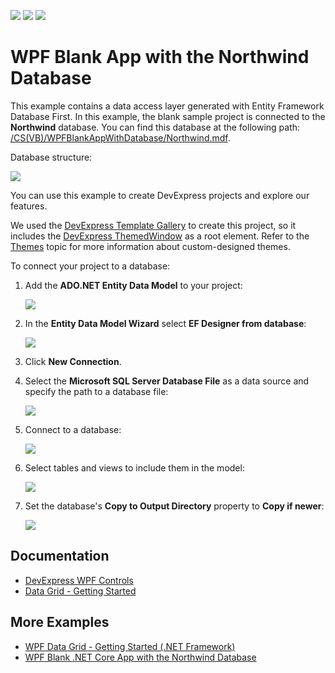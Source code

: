 <!-- default badges list -->
![](https://img.shields.io/endpoint?url=https://codecentral.devexpress.com/api/v1/VersionRange/268750284/20.1.3%2B)
[![](https://img.shields.io/badge/Open_in_DevExpress_Support_Center-FF7200?style=flat-square&logo=DevExpress&logoColor=white)](https://supportcenter.devexpress.com/ticket/details/T895516)
[![](https://img.shields.io/badge/📖_How_to_use_DevExpress_Examples-e9f6fc?style=flat-square)](https://docs.devexpress.com/GeneralInformation/403183)
<!-- default badges end -->
# WPF Blank App with the Northwind Database

This example contains a data access layer generated with Entity Framework Database First. In this example, the blank sample project is connected to the **Northwind** database. You can find this database at the following path: [/CS(VB)/WPFBlankAppWithDatabase/Northwind.mdf](./CS/WPFBlankAppWithDatabase/Northwind.mdf).

Database structure:

![](/Images/DatabaseStructure.png)

You can use this example to create DevExpress projects and explore our features.

We used the [DevExpress Template Gallery](https://docs.devexpress.com/WPF/16495/whats-installed/template-gallery) to create this project, so it includes the [DevExpress ThemedWindow](https://docs.devexpress.com/WPF/DevExpress.Xpf.Core.ThemedWindow) as a root element. Refer to the [Themes](https://docs.devexpress.com/WPF/7406/common-concepts/themes) topic for more information about custom-designed themes.

To connect your project to a database:

1. Add the **ADO.NET Entity Data Model** to your project:

    ![](/Images/AddDataModel.png)
    
2. In the **Entity Data Model Wizard** select **EF Designer from database**:

    ![](/Images/EntityDataModel.png)
    
3. Click **New Connection**.

4. Select the **Microsoft SQL Server Database File** as a data source and specify the path to a database file:

    ![](/Images/ConnectionProperties.png)
    
5. Connect to a database:

    ![](/Images/CreateDataConnection.png)
    
6. Select tables and views to include them in the model:

    ![](/Images/SelectTables.png)
    
7. Set the database's **Copy to Output Directory** property to **Copy if newer**:

    ![](/Images/DatabaseProperties.png)


## Documentation

* [DevExpress WPF Controls](https://docs.devexpress.com/WPF/7875/wpf-controls)
* [Data Grid - Getting Started](https://docs.devexpress.com/WPF/5863/controls-and-libraries/data-grid/getting-started)


## More Examples

* [WPF Data Grid - Getting Started (.NET Framework)](https://github.com/DevExpress-Examples/wpf-data-grid-getting-started-net-framework)
* [WPF Blank .NET Core App with the Northwind Database](https://github.com/DevExpress-Examples/wpf-blank-dot-net-core-app-with-the-northwind-database)
